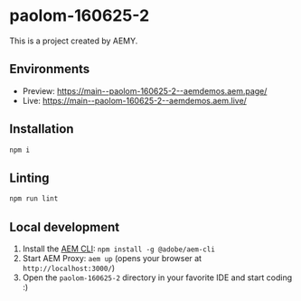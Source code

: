 # paolom-160625-2

This is a project created by AEMY.

## Environments

- Preview: https://main--paolom-160625-2--aemdemos.aem.page/
- Live: https://main--paolom-160625-2--aemdemos.aem.live/

## Installation

```sh
npm i
```

## Linting

```sh
npm run lint
```

## Local development

1. Install the [AEM CLI](https://github.com/adobe/helix-cli): `npm install -g @adobe/aem-cli`
1. Start AEM Proxy: `aem up` (opens your browser at `http://localhost:3000/`)
1. Open the `paolom-160625-2` directory in your favorite IDE and start coding :)